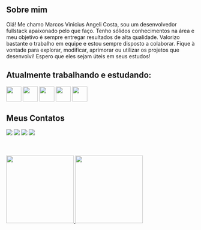 ## Sobre mim


Olá! Me chamo Marcos Vinicius Angeli Costa, sou um desenvolvedor fullstack apaixonado pelo que faço. Tenho sólidos conhecimentos na área e meu objetivo é sempre entregar resultados de alta qualidade. Valorizo bastante o trabalho em equipe e estou sempre disposto a colaborar. Fique à vontade para explorar, modificar, aprimorar ou utilizar os projetos que desenvolvi! Espero que eles sejam úteis em seus estudos!

## Atualmente trabalhando e estudando:

<div>
  <img src="https://cdn.jsdelivr.net/gh/devicons/devicon/icons/java/java-original.svg" width="40" height="40"/> 
  <img src="https://cdn.jsdelivr.net/gh/devicons/devicon/icons/spring/spring-original.svg" width="40" height="40"/>
  <img src="https://cdn.jsdelivr.net/gh/devicons/devicon/icons/javascript/javascript-original.svg" width="40" height="40"/>
  <img src="https://cdn.jsdelivr.net/gh/devicons/devicon/icons/react/react-original.svg" width="40" height="40"/>
  <img src="https://cdn.jsdelivr.net/gh/devicons/devicon/icons/csharp/csharp-original.svg" width="40" height="40"/>
</div>

## Meus Contatos

<div>
  <a href="https://instagram.com/o_l3on" target="_blank"><img src="https://img.shields.io/badge/-Instagram-%23E4405F?style=for-the-badge&logo=instagram&logoColor=white" target="_blank"></a>
  <a href = "marcosvinicios4132@gmail.com"><img src="https://img.shields.io/badge/Gmail-D14836?style=for-the-badge&logo=gmail&logoColor=white" target="_blank"></a>
  <a href="https://www.linkedin.com/in/marcos-vinicius-angeli-costa" target="_blank"><img src="https://img.shields.io/badge/-LinkedIn-%230077B5?style=for-the-badge&logo=linkedin&logoColor=white" target="_blank"></a>
  <a href="https://portfolio-marcos-vinicius.netlify.app/" target="_blank"><img src="https://img.shields.io/badge/Meu%20Portf%C3%B3lio-Visite%20Aqui-blue?style=for-the-badge&logo=appveyor" target="_blank"></a>
</div>
<br>
<br>
<br>
<div>
  <a href="https://github.com/MarcosVinicius556">
  <img height="180em" src="https://github-readme-stats.vercel.app/api/top-langs/?username=MarcosVinicius556&layout=compact&langs_count=7&theme=dracula"/>
  <img height="180em" src="https://github-readme-stats.vercel.app/api?username=MarcosVinicius556&show_icons=true&theme=dracula&include_all_commits=true&count_private=true"/>
</div>
